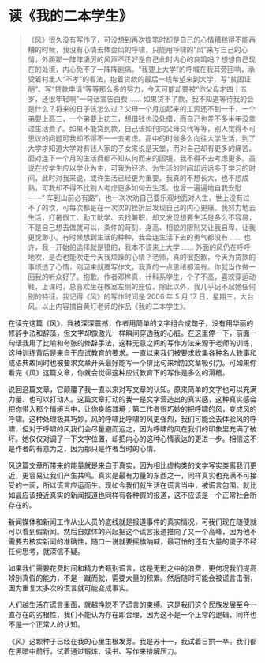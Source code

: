 # 读《我的二本学生》


<!--more-->

> 《风》很久没有写作了，可没想到再次提笔时却是自己的心情糟糕得不能再糟的时候，我没有心情去体会风的呼啸，只能用呼啸的“风”来写自己的心情，外面那一阵阵凄厉的风声不正好是自己此时内心的哀鸣吗？想想自己现在的处境，内心免不了一阵阵剧痛。“我要上大学”的呼喊在我耳旁回响，承受着村里人“不孝”的看法，抱着贷款的最后一线希望来到大学，写“贫困证明”、写“贷款申请”等等那么多的努力，今天可能却要被“你父母才四十五岁，还很年轻啊”一句话宣告白费 …… 如果贷不了款，我不知道等待我的会是什么？将来的日子该怎么过？父母一个月加起来的工资还不到一千，一个弟要上高三，一个弟要上初三，想借钱也没处借，而自己也差不多半年没拿过生活费了。如果不能贷到款，自己该如何向父母交代等等，别人觉得不可思议的问题可我却不得不一一去考虑。高中的时候多么向往大学生活，到了大学才知道大学对有钱人家的子女来说是天堂，而对自己却有更多的痛苦。面对连下一个月的生活费都不知从何而来的困境，我不得不去考虑更多。虽说在校学生应以学业为主，可我为经济、为生活的时间却远远多于学习的时间，此时对我来说，或许生活已经更为重要。我真的不想长大，也不想成熟，可我却不得不比别人考虑更多如何去生活。也曾一遍遍地自我安慰 ——“ 车到山前必有路”，也一次次劝自己要乐观地面对人生，世上没有过不了的坎，可每次都是在一次次的挫折后发现自己的内心更痛。我努力地去生活，打暑假工、勤工助学、去找兼职，却又发现想要生活是多么不容易，不是自己想去做就可以，条件的苛刻，身高、相貌的限制又让我自卑，让我更觉渺小。有时候想到生活的种种，我会连生活下去的勇气都没有 …… 也许，我一开始的选择就是错的，我本不该来上大学 …… 外面的风仍在呼呼地吹，是否也能吹走今天我烦躁的心情？老师，真的很抱歉，今天为贷款的事烦透了心情，刚回来就要写作文，我真的一点思绪都没有。你就当作做一回我的听众好了。抱歉。作者邓桦真，计科系学生，个子不高，喜欢穿运动鞋，上课时，总喜欢坐在教室左侧的座位，除此以外，我几乎记不起她任何别的特征。我记得《风》的写作时间是 2006 年 5 月 17 日，星期三，大台风。以上内容摘自黄灯老师的作品《我的二本学生》。
> 

在读完这篇《风》，我被深深震撼，作者用简单的文字组合成句子，没有用华丽的修辞手法和辞藻，但文字却像激光一样瞬间穿透我的心脏。在这里停一下，前面一句话我用了比喻和夸张的修辞手法，这种无意之间的写作方法来源于老师的训练，这种训练背后是来自于应试教育的要求。一直以来我们被要求收集各种名人轶事和成语典故同时也被要求文章开头最好能写一个排比句来增加文章吸引力。可如果你看完《风》这篇文章，你就会觉得这种应试教育下的写作是多么的滑稽。

说回这篇文章，它颠覆了我一直以来对写文章的认知。原来简单的文字也可以充满力量、也可以打动人。这篇文章打动的我一是文字营造出的真实感，这种真实感会把你带入那个情境当中，让你身临其境；第二作者很巧妙的把呼啸的风，变成风的呼啸。这种处理极其巧妙，风的呼啸比呼啸的风更强烈，我们可能会去体验风的呼啸，但对于呼啸的风我们会尽量避而远之，因为呼啸的风在我们的印象里充满了破坏。她仅仅对调了一下文字位置，却把内心的这种心情表达的更进一步。相信这不是作者的有意为之，因为那只是作者当时的心情。

风这篇文章所带来的能量就是来自于真实，因为相比虚构类的文学写实类离我们更近，更容易让我们产生共鸣。真实是最有力量的东西之一，同样真实也充满不可接受的一面，所以谎言应运而生。现如今我们就生活在谎言当中，被谎言包围。就比如最应该接近真实的新闻报道也同样有各种假的报道，这不应该是一个正常社会所存在的。

新闻媒体和新闻工作从业人员的底线就是报道事件的真实情况，可我们现在随便就可以看到假新闻。然后自媒体的兴起把这个谎言报道推向了又一个高峰，因为他不需要去核实新闻的准确性，随口一说就要摇旗呐喊，最可怕的还有大量的傻子不经任何思考，就深信不疑。

如果我们需要花费时间和精力去甄别谎言，这是无形之中的浪费，更何况我们提高辨别真假的能力，不是一蹴而就，需要大量的积累。然后随时可能会被谎言击倒，因为重复太多次的谎言就可能变成事实。

人们越生活在谎言里面，就越挣脱不了谎言的束缚。这是我们这个民族发展至今一直存在的劣根性，我们不能认为存在即合理，因为这不是一个正常的逻辑，同样也不是一个正常人的认知。

《风》这颗种子已经在我的心里生根发芽。我是苏十一，我试着日拱一卒。我们都在黑暗中前行，试着通过锻炼、读书、写作来排解压力。

